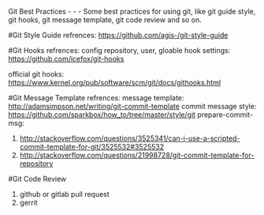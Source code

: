 Git Best Practices - - - Some best practices for using git, like git guide style, git hooks, git message template, git code review and so on.


#Git Style Guide
refrences: https://github.com/agis-/git-style-guide

#Git Hooks
refrences:
config repository, user, gloable hook settings: https://github.com/icefox/git-hooks

official git hooks: https://www.kernel.org/pub/software/scm/git/docs/githooks.html

#Git Message Template
refrences: 
message template: http://adamsimpson.net/writing/git-commit-template
commit message style: https://github.com/sparkbox/how_to/tree/master/style/git
prepare-commit-msg: 
1. http://stackoverflow.com/questions/3525341/can-i-use-a-scripted-commit-template-for-git/3525532#3525532
2. http://stackoverflow.com/questions/21998728/git-commit-template-for-repository


#Git Code Review
1. github or gitlab pull request
2. gerrit
